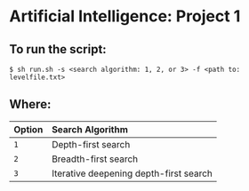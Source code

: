 # Artificial Intelligence: Project 1

## To run the script:

```
$ sh run.sh -s <search algorithm: 1, 2, or 3> -f <path to: levelfile.txt>
```

## Where:
|Option|Search Algorithm|
|:-----------|:------------------------------------------------------------|
|`1`|Depth-first search|
|`2`|Breadth-first search|
|`3`|Iterative deepening depth-first search|
